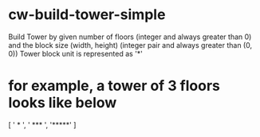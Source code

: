 # cw-build-tower-simple
Build Tower by given number of floors (integer and always greater than 0) and the block size (width, height) (integer pair and always greater than (0, 0))  Tower block unit is represented as '*'

# for example, a tower of 3 floors looks like below
[
  '  *  ', 
  ' *** ', 
  '*****'
]
